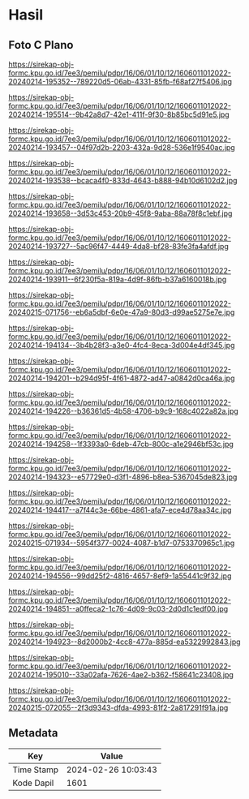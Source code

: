 # Hasil

## Foto C Plano

https://sirekap-obj-formc.kpu.go.id/7ee3/pemilu/pdpr/16/06/01/10/12/1606011012022-20240214-195352--789220d5-06ab-4331-85fb-f68af27f5406.jpg

https://sirekap-obj-formc.kpu.go.id/7ee3/pemilu/pdpr/16/06/01/10/12/1606011012022-20240214-195514--9b42a8d7-42e1-411f-9f30-8b85bc5d91e5.jpg

https://sirekap-obj-formc.kpu.go.id/7ee3/pemilu/pdpr/16/06/01/10/12/1606011012022-20240214-193457--04f97d2b-2203-432a-9d28-536e1f9540ac.jpg

https://sirekap-obj-formc.kpu.go.id/7ee3/pemilu/pdpr/16/06/01/10/12/1606011012022-20240214-193538--bcaca4f0-833d-4643-b888-94b10d6102d2.jpg

https://sirekap-obj-formc.kpu.go.id/7ee3/pemilu/pdpr/16/06/01/10/12/1606011012022-20240214-193658--3d53c453-20b9-45f8-9aba-88a78f8c1ebf.jpg

https://sirekap-obj-formc.kpu.go.id/7ee3/pemilu/pdpr/16/06/01/10/12/1606011012022-20240214-193727--5ac96f47-4449-4da8-bf28-83fe3fa4afdf.jpg

https://sirekap-obj-formc.kpu.go.id/7ee3/pemilu/pdpr/16/06/01/10/12/1606011012022-20240214-193911--6f230f5a-819a-4d9f-86fb-b37a6160018b.jpg

https://sirekap-obj-formc.kpu.go.id/7ee3/pemilu/pdpr/16/06/01/10/12/1606011012022-20240215-071756--eb6a5dbf-6e0e-47a9-80d3-d99ae5275e7e.jpg

https://sirekap-obj-formc.kpu.go.id/7ee3/pemilu/pdpr/16/06/01/10/12/1606011012022-20240214-194134--3b4b28f3-a3e0-4fc4-8eca-3d004e4df345.jpg

https://sirekap-obj-formc.kpu.go.id/7ee3/pemilu/pdpr/16/06/01/10/12/1606011012022-20240214-194201--b294d95f-4f61-4872-ad47-a0842d0ca46a.jpg

https://sirekap-obj-formc.kpu.go.id/7ee3/pemilu/pdpr/16/06/01/10/12/1606011012022-20240214-194226--b36361d5-4b58-4706-b9c9-168c4022a82a.jpg

https://sirekap-obj-formc.kpu.go.id/7ee3/pemilu/pdpr/16/06/01/10/12/1606011012022-20240214-194258--1f3393a0-6deb-47cb-800c-a1e2946bf53c.jpg

https://sirekap-obj-formc.kpu.go.id/7ee3/pemilu/pdpr/16/06/01/10/12/1606011012022-20240214-194323--e57729e0-d3f1-4896-b8ea-5367045de823.jpg

https://sirekap-obj-formc.kpu.go.id/7ee3/pemilu/pdpr/16/06/01/10/12/1606011012022-20240214-194417--a7f44c3e-66be-4861-afa7-ece4d78aa34c.jpg

https://sirekap-obj-formc.kpu.go.id/7ee3/pemilu/pdpr/16/06/01/10/12/1606011012022-20240215-071934--5954f377-0024-4087-b1d7-0753370965c1.jpg

https://sirekap-obj-formc.kpu.go.id/7ee3/pemilu/pdpr/16/06/01/10/12/1606011012022-20240214-194556--99dd25f2-4816-4657-8ef9-1a55441c9f32.jpg

https://sirekap-obj-formc.kpu.go.id/7ee3/pemilu/pdpr/16/06/01/10/12/1606011012022-20240214-194851--a0ffeca2-1c76-4d09-9c03-2d0d1c1edf00.jpg

https://sirekap-obj-formc.kpu.go.id/7ee3/pemilu/pdpr/16/06/01/10/12/1606011012022-20240214-194923--8d2000b2-4cc8-477a-885d-ea5322992843.jpg

https://sirekap-obj-formc.kpu.go.id/7ee3/pemilu/pdpr/16/06/01/10/12/1606011012022-20240214-195010--33a02afa-7626-4ae2-b362-f58641c23408.jpg

https://sirekap-obj-formc.kpu.go.id/7ee3/pemilu/pdpr/16/06/01/10/12/1606011012022-20240215-072055--2f3d9343-dfda-4993-81f2-2a817291f91a.jpg


## Metadata

| Key        | Value               |
| ---------- | ------------------- |
| Time Stamp | 2024-02-26 10:03:43 |
| Kode Dapil | 1601                |



